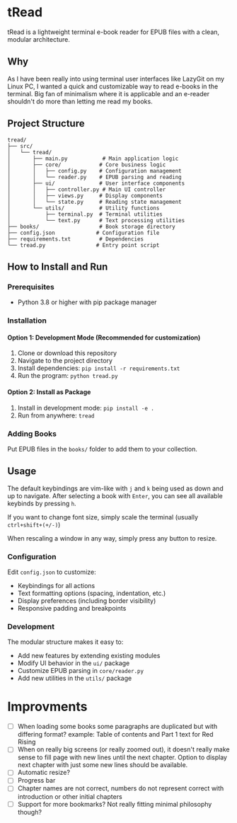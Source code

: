 # tRead

tRead is a lightweight terminal e-book reader for EPUB files with a clean, modular architecture.

## Why

As I have been really into using terminal user interfaces like LazyGit on my Linux PC, I wanted a quick and customizable way to read e-books in the terminal. Big fan of minimalism where it is applicable and an e-reader shouldn't do more than letting me read my books.

## Project Structure

```
tread/
├── src/
│   └── tread/
│       ├── main.py           # Main application logic
│       ├── core/            # Core business logic
│       │   ├── config.py    # Configuration management
│       │   └── reader.py    # EPUB parsing and reading
│       ├── ui/              # User interface components
│       │   ├── controller.py # Main UI controller
│       │   ├── views.py     # Display components
│       │   └── state.py     # Reading state management
│       └── utils/           # Utility functions
│           ├── terminal.py  # Terminal utilities
│           └── text.py      # Text processing utilities
├── books/                   # Book storage directory
├── config.json             # Configuration file
├── requirements.txt         # Dependencies
└── tread.py                # Entry point script
```

## How to Install and Run

### Prerequisites
- Python 3.8 or higher with pip package manager

### Installation

#### Option 1: Development Mode (Recommended for customization)
1. Clone or download this repository
2. Navigate to the project directory
3. Install dependencies: `pip install -r requirements.txt`
4. Run the program: `python tread.py`

#### Option 2: Install as Package
1. Install in development mode: `pip install -e .`
2. Run from anywhere: `tread`

### Adding Books
Put EPUB files in the `books/` folder to add them to your collection.

## Usage

The default keybindings are vim-like with `j` and `k` being used as down and up to navigate. After selecting a book with `Enter`, you can see all available keybinds by pressing `h`.

If you want to change font size, simply scale the terminal (usually `ctrl+shift+(+/-)`)

When rescaling a window in any way, simply press any button to resize. 

### Configuration
Edit `config.json` to customize:
- Keybindings for all actions
- Text formatting options (spacing, indentation, etc.)
- Display preferences (including border visibility)
- Responsive padding and breakpoints

### Development
The modular structure makes it easy to:
- Add new features by extending existing modules
- Modify UI behavior in the `ui/` package
- Customize EPUB parsing in `core/reader.py`
- Add new utilities in the `utils/` package



# Improvments

- [ ] When loading some books some paragraphs are duplicated but with differing format? example: Table of contents and Part 1 text for Red Rising
- [ ] When on really big screens (or really zoomed out), it doesn't really make sense to fill page with new lines until the next chapter. Option to display next chapter with just some new lines should be available.
- [ ] Automatic resize?
- [ ] Progress bar
- [ ] Chapter names are not correct, numbers do not represent correct with introduction or other initial chapters
- [ ] Support for more bookmarks? Not really fitting minimal philosophy though? 